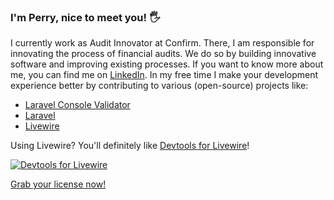 ### I'm Perry, nice to meet you! 🖐️
I currently work as Audit Innovator at Confirm. There, I am responsible for innovating the process of financial audits. 
We do so by building innovative software and improving existing processes.
If you want to know more about me, you can find me on [LinkedIn](https://www.linkedin.com/in/perryvandermeer/).
In my free time I make your development experience better by contributing to various (open-source) projects like:
- [Laravel Console Validator](https://github.com/PerryvanderMeer/laravel-console-validator)
- [Laravel](https://github.com/laravel/framework/pulls?q=is%3Apr+author%3APerryvanderMeer+is%3Amerged)
- [Livewire](https://github.com/livewire/livewire/pulls?q=is%3Apr+author%3APerryvanderMeer+is%3Amerged)

Using Livewire? You'll definitely like [Devtools for Livewire](https://devtools-for-livewire.com)!

[![Devtools for Livewire](https://devtools-for-livewire.com/images/devtools-for-livewire.png)](https://devtools-for-livewire.com/)

[Grab your license now!](https://devtools-for-livewire.com/)
